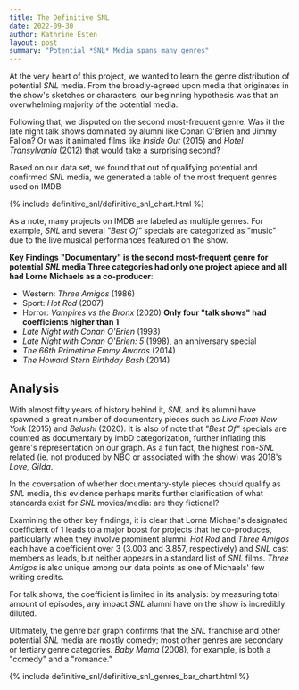 ```yaml
---
title: The Definitive SNL
date: 2022-09-30
author: Kathrine Esten
layout: post
summary: "Potential *SNL* Media spans many genres"
---
```


At the very heart of this project, we wanted to learn the genre distribution of potential *SNL* media. From the broadly-agreed upon media that originates in the show's sketches or characters, our beginning hypothesis was that an overwhelming majority of the potential media. 

Following that, we disputed on the second most-frequent genre. Was it the late night talk shows dominated by alumni like Conan O'Brien and Jimmy Fallon? Or was it animated films like *Inside Out* (2015) and *Hotel Transylvania* (2012) that would take a surprising second?

Based on our data set, we found that out of qualifying potential and confirmed *SNL* media, we generated a table of the most frequent genres used on IMDB:

{% include definitive_snl/definitive_snl_chart.html %}

As a note, many projects on IMDB are labeled as multiple genres. For example, *SNL* and several *"Best Of"* specials are categorized as "music" due to the live musical performances featured on the show. 

**Key Findings**
**"Documentary" is the second most-frequent genre for potential *SNL* media**
**Three categories had only one project apiece and all had Lorne Michaels as a co-producer**:
 - Western: *Three Amigos* (1986)
 - Sport: *Hot Rod* (2007)
 - Horror: *Vampires vs the Bronx* (2020)
**Only four "talk shows" had coefficients higher than 1**
 - *Late Night with Conan O'Brien* (1993)
 - *Late Night with Conan O'Brien: 5* (1998), an anniversary special
 - *The 66th Primetime Emmy Awards* (2014)
 - *The Howard Stern Birthday Bash* (2014)

## Analysis

With almost fifty years of history behind it, *SNL* and its alumni have spawned a great number of documentary pieces such as *Live From New York* (2015) and *Belushi* (2020). It is also of note that *"Best Of"* specials are counted as documentary by imbD categorization, further inflating this genre's representation on our graph. As a fun fact, the highest non-*SNL* related (ie. not produced by NBC or associated with the show) was 2018's *Love, Gilda*.

In the coversation of whether documentary-style pieces should qualify as *SNL* media, this evidence perhaps merits further clarification of what standards exist for *SNL* movies/media: are they fictional?

Examining the other key findings, it is clear that Lorne Michael's designated coefficient of 1 leads to a major boost for projects that he co-produces, particularly when they involve prominent alumni. *Hot Rod* and *Three Amigos* each have a coefficient over 3 (3.003 and 3.857, respectively) and *SNL* cast members as leads, but neither appears in a standard list of *SNL* films. *Three Amigos* is also unique among our data points as one of Michaels' few writing credits.

For talk shows, the coefficient is limited in its analysis: by measuring total amount of episodes, any impact *SNL* alumni have on the show is incredibly diluted. 

Ultimately, the genre bar graph confirms that the *SNL* franchise and other potential *SNL* media are mostly comedy; most other genres are secondary or tertiary genre categories. *Baby Mama* (2008), for example, is both a "comedy" and a "romance." 

{% include definitive_snl/definitive_snl_genres_bar_chart.html %}
